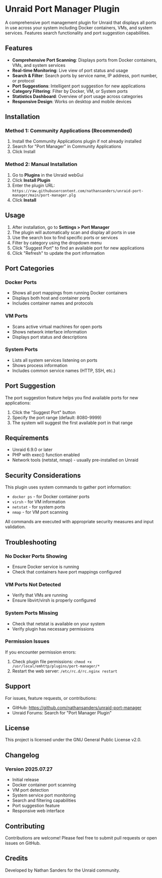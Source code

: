 # Unraid Port Manager Plugin

A comprehensive port management plugin for Unraid that displays all ports in use across your system including Docker containers, VMs, and system services. Features search functionality and port suggestion capabilities.

## Features

- **Comprehensive Port Scanning**: Displays ports from Docker containers, VMs, and system services
- **Real-time Monitoring**: Live view of port status and usage
- **Search & Filter**: Search ports by service name, IP address, port number, or protocol
- **Port Suggestions**: Intelligent port suggestion for new applications
- **Category Filtering**: Filter by Docker, VM, or System ports
- **Statistics Dashboard**: Overview of port usage across categories
- **Responsive Design**: Works on desktop and mobile devices

## Installation

### Method 1: Community Applications (Recommended)
1. Install the Community Applications plugin if not already installed
2. Search for "Port Manager" in Community Applications
3. Click Install

### Method 2: Manual Installation
1. Go to **Plugins** in the Unraid webGui
2. Click **Install Plugin**
3. Enter the plugin URL: `https://raw.githubusercontent.com/nathansanders/unraid-port-manager/main/port-manager.plg`
4. Click **Install**

## Usage

1. After installation, go to **Settings > Port Manager**
2. The plugin will automatically scan and display all ports in use
3. Use the search box to find specific ports or services
4. Filter by category using the dropdown menu
5. Click "Suggest Port" to find an available port for new applications
6. Click "Refresh" to update the port information

## Port Categories

### Docker Ports
- Shows all port mappings from running Docker containers
- Displays both host and container ports
- Includes container names and protocols

### VM Ports
- Scans active virtual machines for open ports
- Shows network interface information
- Displays port status and descriptions

### System Ports
- Lists all system services listening on ports
- Shows process information
- Includes common service names (HTTP, SSH, etc.)

## Port Suggestion

The port suggestion feature helps you find available ports for new applications:
1. Click the "Suggest Port" button
2. Specify the port range (default: 8080-9999)
3. The system will suggest the first available port in that range

## Requirements

- Unraid 6.9.0 or later
- PHP with exec() function enabled
- Network tools (netstat, nmap) - usually pre-installed on Unraid

## Security Considerations

This plugin uses system commands to gather port information:
- `docker ps` - for Docker container ports
- `virsh` - for VM information
- `netstat` - for system ports
- `nmap` - for VM port scanning

All commands are executed with appropriate security measures and input validation.

## Troubleshooting

### No Docker Ports Showing
- Ensure Docker service is running
- Check that containers have port mappings configured

### VM Ports Not Detected
- Verify that VMs are running
- Ensure libvirt/virsh is properly configured

### System Ports Missing
- Check that netstat is available on your system
- Verify plugin has necessary permissions

### Permission Issues
If you encounter permission errors:
1. Check plugin file permissions: `chmod +x /usr/local/emhttp/plugins/port-manager/*`
2. Restart the web server: `/etc/rc.d/rc.nginx restart`

## Support

For issues, feature requests, or contributions:
- GitHub: https://github.com/nathansanders/unraid-port-manager
- Unraid Forums: Search for "Port Manager Plugin"

## License

This project is licensed under the GNU General Public License v2.0.

## Changelog

### Version 2025.07.27
- Initial release
- Docker container port scanning
- VM port detection
- System service port monitoring
- Search and filtering capabilities
- Port suggestion feature
- Responsive web interface

## Contributing

Contributions are welcome! Please feel free to submit pull requests or open issues on GitHub.

## Credits

Developed by Nathan Sanders for the Unraid community.